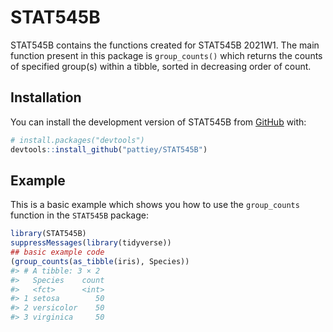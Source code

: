
<!-- README.md is generated from README.Rmd. Please edit that file -->

# STAT545B

<!-- badges: start -->
<!-- badges: end -->

STAT545B contains the functions created for STAT545B 2021W1. The main
function present in this package is `group_counts()` which returns the
counts of specified group(s) within a tibble, sorted in decreasing order
of count.

## Installation

You can install the development version of STAT545B from
[GitHub](https://github.com/) with:

``` r
# install.packages("devtools")
devtools::install_github("pattiey/STAT545B")
```

## Example

This is a basic example which shows you how to use the `group_counts`
function in the `STAT545B` package:

``` r
library(STAT545B)
suppressMessages(library(tidyverse))
## basic example code
(group_counts(as_tibble(iris), Species))
#> # A tibble: 3 × 2
#>   Species    count
#>   <fct>      <int>
#> 1 setosa        50
#> 2 versicolor    50
#> 3 virginica     50
```
